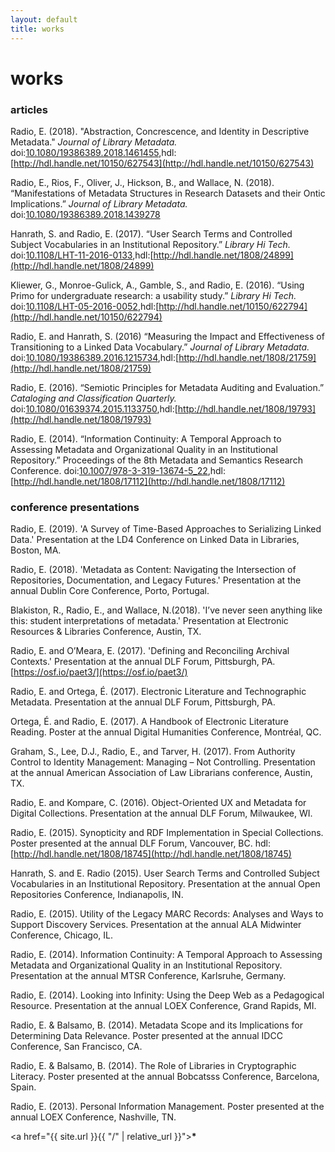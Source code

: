 ```yaml
---
layout: default
title: works
---
```


# works

### articles

Radio, E. (2018). "Abstraction, Concrescence, and Identity in Descriptive Metadata." _Journal of Library Metadata._ doi:[10.1080/19386389.2018.1461455](https://www.tandfonline.com/doi/full/10.1080/19386389.2018.1461455),hdl:[http://hdl.handle.net/10150/627543](http://hdl.handle.net/10150/627543)

Radio, E., Rios, F., Oliver, J., Hickson, B., and Wallace, N. (2018).  “Manifestations of Metadata Structures in Research Datasets and their Ontic Implications.” _Journal of Library Metadata._ doi:[10.1080/19386389.2018.1439278](https://www.tandfonline.com/doi/full/10.1080/19386389.2018.1439278)

Hanrath, S. and Radio, E. (2017). “User Search Terms and Controlled Subject Vocabularies in an Institutional Repository.” _Library Hi Tech._ doi:[10.1108/LHT-11-2016-0133](https://www.emeraldinsight.com/doi/full/10.1108/LHT-11-2016-0133),hdl:[http://hdl.handle.net/1808/24899](http://hdl.handle.net/1808/24899)

Kliewer, G., Monroe-Gulick, A., Gamble, S., and Radio, E. (2016). “Using Primo for undergraduate research: a usability study.” _Library Hi Tech._ doi:[10.1108/LHT-05-2016-0052](https://www.emeraldinsight.com/doi/10.1108/LHT-05-2016-0052),hdl:[http://hdl.handle.net/10150/622794](http://hdl.handle.net/10150/622794)

Radio, E. and Hanrath, S. (2016) “Measuring the Impact and Effectiveness of Transitioning to a Linked Data Vocabulary.” _Journal of Library Metadata._ doi:[10.1080/19386389.2016.1215734](www.tandfonline.com/doi/full/10.1080/19386389.2016.1215734),hdl:[http://hdl.handle.net/1808/21759](http://hdl.handle.net/1808/21759)

Radio, E. (2016). “Semiotic Principles for Metadata Auditing and Evaluation.” _Cataloging and Classification Quarterly._ doi:[10.1080/01639374.2015.1133750](https://www.tandfonline.com/doi/abs/10.1080/01639374.2015.1133750),hdl:[http://hdl.handle.net/1808/19793](http://hdl.handle.net/1808/19793)

Radio, E. (2014). “Information Continuity: A Temporal Approach to Assessing Metadata and Organizational Quality in an Institutional Repository.” Proceedings of the 8th Metadata and Semantics Research Conference. doi:[10.1007/978-3-319-13674-5_22](https://link.springer.com/chapter/10.1007/978-3-319-13674-5_22),hdl:[http://hdl.handle.net/1808/17112](http://hdl.handle.net/1808/17112)


### conference presentations

Radio, E. (2019). 'A Survey of Time-Based Approaches to Serializing Linked Data.' Presentation at the LD4 Conference on Linked Data in Libraries, Boston, MA.

Radio, E. (2018). 'Metadata as Content: Navigating the Intersection of Repositories, Documentation, and Legacy Futures.' Presentation at the annual Dublin Core Conference, Porto, Portugal.

Blakiston, R.,  Radio, E., and Wallace, N.(2018). 'I’ve never seen anything like this: student interpretations of metadata.' Presentation at Electronic Resources & Libraries Conference, Austin, TX.

Radio, E. and O’Meara, E. (2017). 'Defining and Reconciling Archival Contexts.' Presentation at the annual DLF Forum, Pittsburgh, PA. [https://osf.io/paet3/](https://osf.io/paet3/)

Radio, E. and Ortega, É. (2017). Electronic Literature and Technographic Metadata. Presentation at the annual DLF Forum, Pittsburgh, PA.

Ortega, É. and Radio, E. (2017). A Handbook of Electronic Literature Reading. Poster at the annual Digital Humanities Conference, Montréal, QC.

Graham, S., Lee, D.J., Radio, E., and Tarver, H. (2017). From Authority Control to Identity Management: Managing – Not Controlling. Presentation at the annual American Association of Law Librarians conference, Austin, TX.

Radio, E. and Kompare, C. (2016). Object-Oriented UX and Metadata for Digital Collections. Presentation at the annual DLF Forum, Milwaukee, WI.

Radio, E. (2015). Synopticity and RDF Implementation in Special Collections. Poster presented at the annual DLF Forum, Vancouver, BC. hdl:[http://hdl.handle.net/1808/18745](http://hdl.handle.net/1808/18745)

Hanrath, S. and E. Radio (2015). User Search Terms and Controlled Subject Vocabularies in an Institutional Repository. Presentation at the annual Open Repositories Conference, Indianapolis, IN.

Radio, E. (2015). Utility of the Legacy MARC Records: Analyses and Ways to Support Discovery Services. Presentation at the annual ALA Midwinter Conference, Chicago, IL.

Radio, E. (2014). Information Continuity: A Temporal Approach to Assessing Metadata and Organizational Quality in an Institutional Repository. Presentation at the annual MTSR Conference, Karlsruhe, Germany.

Radio, E. (2014). Looking into Infinity: Using the Deep Web as a Pedagogical Resource. Presentation at the annual LOEX Conference, Grand Rapids, MI.

Radio, E. & Balsamo, B. (2014). Metadata Scope and its Implications for Determining Data Relevance. Poster presented at the annual IDCC Conference, San Francisco, CA.

Radio, E. & Balsamo, B. (2014). The Role of Libraries in Cryptographic Literacy. Poster presented at the annual Bobcatsss Conference, Barcelona, Spain.

Radio, E. (2013). Personal Information Management. Poster presented at the annual LOEX Conference, Nashville, TN.


<a href="{{ site.url }}{{ "/" | relative_url }}"><b>*</b></a>
